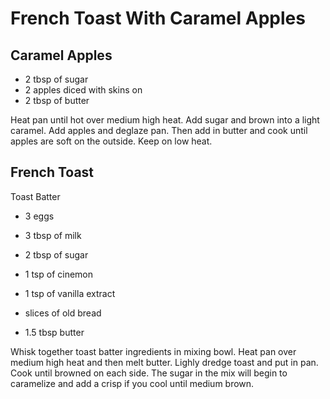 # French Toast With Caramel Apples

## Caramel Apples

* 2 tbsp of sugar
* 2 apples diced with skins on
* 2 tbsp of butter

Heat pan until hot over medium high heat.  Add sugar and brown into a light caramel.  Add apples and deglaze pan.  Then add in butter and cook until apples are soft on the outside.  Keep on low heat.

## French Toast

Toast Batter
* 3 eggs
* 3 tbsp of milk
* 2 tbsp of sugar
* 1 tsp of cinemon
* 1 tsp of vanilla extract

* slices of old bread
* 1.5 tbsp butter

Whisk together toast batter ingredients in mixing bowl.  Heat pan over medium high heat and then melt butter.  Lighly dredge toast and put in pan.  Cook until browned on each side.  The sugar in the mix will begin to caramelize and add a crisp if you cool until medium brown.
